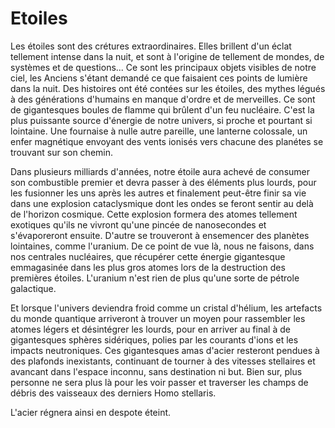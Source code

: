 # Etoiles

Les étoiles sont des crétures extraordinaires. Elles brillent d'un éclat tellement intense dans la nuit, et sont à l'origine de tellement de mondes, de systèmes et de questions... Ce sont les principaux objets visibles de notre ciel, les Anciens s'étant demandé ce que faisaient ces points de lumière dans la nuit. Des histoires ont été contées sur les étoiles, des mythes légués à des générations d'humains en manque d'ordre et de merveilles. Ce sont de gigantesques boules de flamme qui brûlent d'un feu nucléaire. C'est la plus puissante source d'énergie de notre univers, si proche et pourtant si lointaine. Une fournaise à nulle autre pareille, une lanterne colossale, un enfer magnétique envoyant des vents ionisés vers chacune des planétes se trouvant sur son chemin.

Dans plusieurs milliards d'années, notre étoile aura achevé de consumer son combustible premier et devra passer à des éléments plus lourds, pour les fusionner les uns après les autres et finalement peut-être finir sa vie dans une explosion cataclysmique dont les ondes se feront sentir au delà de l'horizon cosmique. Cette explosion formera des atomes tellement exotiques qu'ils ne vivront qu'une pincée de nanosecondes et s'évaporeront ensuite. D'autre se trouveront à ensemencer des planètes lointaines, comme l'uranium. De ce point de vue là, nous ne faisons, dans nos centrales nucléaires, que récupérer cette énergie gigantesque emmagasinée dans les plus gros atomes lors de la destruction des premières étoiles. L'uranium n'est rien de plus qu'une sorte de pétrole galactique. 

Et lorsque l'univers deviendra froid comme un cristal d'hélium, les artefacts du monde quantique arriveront à trouver un moyen pour rassembler les atomes légers et désintégrer les lourds, pour en arriver au final à de gigantesques sphères sidériques, polies par les courants d'ions et les impacts neutroniques. Ces gigantesques amas d'acier resteront pendues à des plafonds inexistants, continuant de tourner à des vitesses stellaires et avancant dans l'espace inconnu, sans destination ni but. Bien sur, plus personne ne sera plus là pour les voir passer et traverser les champs de débris des vaisseaux des derniers Homo stellaris.

L'acier régnera ainsi en despote éteint.